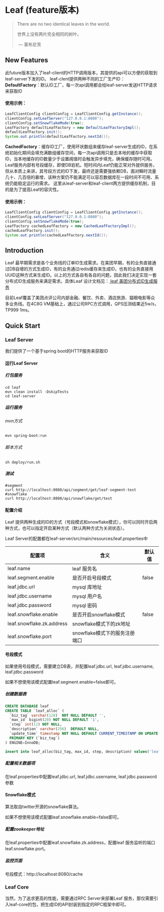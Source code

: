 # Leaf (feature版本)

> There are no two identical leaves in the world.
>
> 世界上没有两片完全相同的树叶。
>
> ​								— 莱布尼茨

## New Features

此future版本加入了leaf-client的HTTP调用版本，其提供的api可以方便的获取到leaf-server下发的ID。
leaf-clent提供两种不同的工厂生产ID：
**DefaultFactory**：默认ID工厂，每一次api调用都会给leaf-server发送HTTP请求来获取ID

#### 使用示例：

```java
LeafClientConfig clientConfig = LeafClientConfig.getInstance();
clientConfig.setLeafServer("127.0.0.1:8080");
clientConfig.setSnowflakeMode(true);
LeafFactory defaultLeafFactory = new DefaultLeafFactoryImpl();
defaultLeafFactory.init();
System.out.println(defaultLeafFactory.nextId());
```

**CachedFactory**：缓存ID工厂，使用环状数组来缓存leaf-server生成的ID，在系统初始化期间会填充满数组缓存空间，每一次api调用只是去本地的缓存中获取ID，当本地缓存的ID数量少于设置阈值时会触发异步填充，确保缓存随时可用。
Leaf服务内部有号段缓存，即使DB宕机，短时间内Leaf仍能正常对外提供服务，但从本质上来讲，其号段方式的ID下发，最终还是需要强依赖DB，面对瞬时流量几十、几百倍的暴增，该种方案仍不能满足可以容忍数据库在一段时间不可用、系统仍能稳定运行的需求。
这里从leaf-server和leaf-client两方提供缓存机制，目的是为了提高Leaf的容灾性。

#### 使用示例：

```java
LeafClientConfig clientConfig = LeafClientConfig.getInstance();
clientConfig.setLeafServer("127.0.0.1:8080");
clientConfig.setSnowflakeMode(true);
LeafFactory cachedLeafFactory = new CachedLeafFactoryImpl();
cachedLeafFactory.init();
System.out.println(cachedLeafFactory.nextId());
```

## Introduction

Leaf 最早期需求是各个业务线的订单ID生成需求。在美团早期，有的业务直接通过DB自增的方式生成ID，有的业务通过redis缓存来生成ID，也有的业务直接用UUID这种方式来生成ID。以上的方式各自有各自的问题，因此我们决定实现一套分布式ID生成服务来满足需求。具体Leaf 设计文档见：[ leaf 美团分布式ID生成服务 ](https://tech.meituan.com/MT_Leaf.html )

目前Leaf覆盖了美团点评公司内部金融、餐饮、外卖、酒店旅游、猫眼电影等众多业务线。在4C8G VM基础上，通过公司RPC方式调用，QPS压测结果近5w/s，TP999 1ms。

## Quick Start

### Leaf Server

我们提供了一个基于spring boot的HTTP服务来获取ID

#### 运行Leaf Server

##### 打包服务

```shell
cd leaf
mvn clean install -DskipTests
cd leaf-server
```

##### 运行服务
###### mvn方式

```shell
mvn spring-boot:run
```

###### 脚本方式

```shell
sh deploy/run.sh
```
##### 测试

```shell
#segment
curl http://localhost:8080/api/segment/get/leaf-segment-test
#snowflake
curl http://localhost:8080/api/snowflake/get/test
```
#### 配置介绍

Leaf 提供两种生成的ID的方式（号段模式和snowflake模式），你可以同时开启两种方式，也可以指定开启某种方式（默认两种方式为关闭状态）。

Leaf Server的配置都在leaf-server/src/main/resources/leaf.properties中

| 配置项                    | 含义                          | 默认值 |
| ------------------------- | ----------------------------- | ------ |
| leaf.name                 | leaf 服务名                   |        |
| leaf.segment.enable       | 是否开启号段模式              | false  |
| leaf.jdbc.url             | mysql 库地址                  |        |
| leaf.jdbc.username        | mysql 用户名                  |        |
| leaf.jdbc.password        | mysql 密码                    |        |
| leaf.snowflake.enable     | 是否开启snowflake模式         | false  |
| leaf.snowflake.zk.address | snowflake模式下的zk地址       |        |
| leaf.snowflake.port       | snowflake模式下的服务注册端口 |        |

#### 号段模式

如果使用号段模式，需要建立DB表，并配置leaf.jdbc.url, leaf.jdbc.username, leaf.jdbc.password

如果不想使用该模式配置leaf.segment.enable=false即可。

##### 创建数据表

```sql
CREATE DATABASE leaf
CREATE TABLE `leaf_alloc` (
  `biz_tag` varchar(128)  NOT NULL DEFAULT '',
  `max_id` bigint(20) NOT NULL DEFAULT '1',
  `step` int(11) NOT NULL,
  `description` varchar(256)  DEFAULT NULL,
  `update_time` timestamp NOT NULL DEFAULT CURRENT_TIMESTAMP ON UPDATE CURRENT_TIMESTAMP,
  PRIMARY KEY (`biz_tag`)
) ENGINE=InnoDB;

insert into leaf_alloc(biz_tag, max_id, step, description) values('leaf-segment-test', 1, 2000, 'Test leaf Segment Mode Get Id')
```

##### 配置相关数据项

在leaf.properties中配置leaf.jdbc.url, leaf.jdbc.username, leaf.jdbc.password参数

#### Snowflake模式

算法取自twitter开源的snowflake算法。

如果不想使用该模式配置leaf.snowflake.enable=false即可。

##### 配置zookeeper地址

在leaf.properties中配置leaf.snowflake.zk.address，配置leaf 服务监听的端口leaf.snowflake.port。

##### 监控页面

号段模式：http://localhost:8080/cache

### Leaf Core

当然，为了追求更高的性能，需要通过RPC Server来部署Leaf 服务，那仅需要引入leaf-core的包，把生成ID的API封装到指定的RPC框架中即可。
